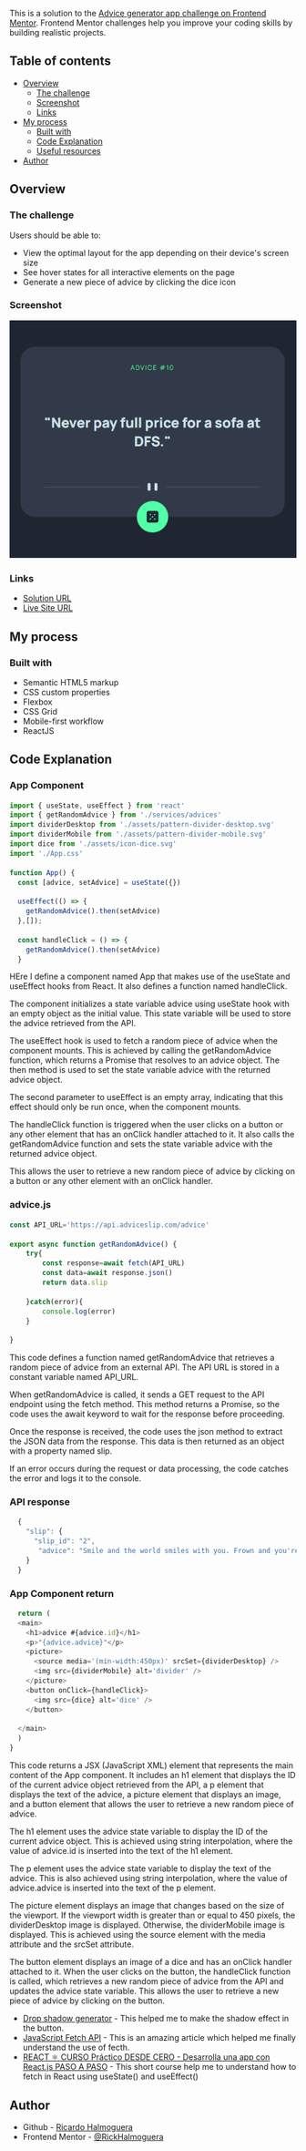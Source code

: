 This is a solution to the [Advice generator app challenge on Frontend Mentor](https://www.frontendmentor.io/challenges/advice-generator-app-QdUG-13db). Frontend Mentor challenges help you improve your coding skills by building realistic projects.

## Table of contents

- [Overview](#overview)
  - [The challenge](#the-challenge)
  - [Screenshot](#screenshot)
  - [Links](#links)
- [My process](#my-process)
  - [Built with](#built-with)
  - [Code Explanation](#code-explanation)
  - [Useful resources](#useful-resources)
- [Author](#author)

## Overview

### The challenge

Users should be able to:

- View the optimal layout for the app depending on their device's screen size
- See hover states for all interactive elements on the page
- Generate a new piece of advice by clicking the dice icon

### Screenshot
![](./src/assets/screenshot.png)
### Links

- [Solution URL](https://www.frontendmentor.io/solutions/advice-app-with-api-and-responsive-layout-tnD03gx4zd)
- [Live Site URL](https://rickhalmoguera.github.io/Advice-generator-react/)

## My process

### Built with

- Semantic HTML5 markup
- CSS custom properties
- Flexbox
- CSS Grid
- Mobile-first workflow
- ReactJS

## Code Explanation

### App Component

```js
import { useState, useEffect } from 'react'
import { getRandomAdvice } from './services/advices'
import dividerDesktop from './assets/pattern-divider-desktop.svg'
import dividerMobile from './assets/pattern-divider-mobile.svg'
import dice from './assets/icon-dice.svg'
import './App.css'

function App() {
  const [advice, setAdvice] = useState({})

  useEffect(() => {
    getRandomAdvice().then(setAdvice) 
  },[]);

  const handleClick = () => {
    getRandomAdvice().then(setAdvice)
  }
```
HEre I define a component named App that makes use of the useState and useEffect hooks from React. It also defines a function named handleClick.

The component initializes a state variable advice using useState hook with an empty object as the initial value. This state variable will be used to store the advice retrieved from the API.

The useEffect hook is used to fetch a random piece of advice when the component mounts. This is achieved by calling the getRandomAdvice function, which returns a Promise that resolves to an advice object. The then method is used to set the state variable advice with the returned advice object.

The second parameter to useEffect is an empty array, indicating that this effect should only be run once, when the component mounts.

The handleClick function is triggered when the user clicks on a button or any other element that has an onClick handler attached to it. It also calls the getRandomAdvice function and sets the state variable advice with the returned advice object.

This allows the user to retrieve a new random piece of advice by clicking on a button or any other element with an onClick handler.

### advice.js 

```js
const API_URL='https://api.adviceslip.com/advice'

export async function getRandomAdvice() {
    try{
        const response=await fetch(API_URL)
        const data=await response.json()
        return data.slip
        
    }catch(error){
        console.log(error)
    }

}
```

This code defines a function named getRandomAdvice that retrieves a random piece of advice from an external API. The API URL is stored in a constant variable named API_URL.

When getRandomAdvice is called, it sends a GET request to the API endpoint using the fetch method. This method returns a Promise, so the code uses the await keyword to wait for the response before proceeding.

Once the response is received, the code uses the json method to extract the JSON data from the response. This data is then returned as an object with a property named slip.

If an error occurs during the request or data processing, the code catches the error and logs it to the console.

### API response
```js
  {
    "slip": {
      "slip_id": "2",
       "advice": "Smile and the world smiles with you. Frown and you're on your own."
    }
  }
```
### App Component return
```js
  return (
  <main>
    <h1>advice #{advice.id}</h1>
    <p>"{advice.advice}"</p>
    <picture>
      <source media='(min-width:450px)' srcSet={dividerDesktop} />
      <img src={dividerMobile} alt='divider' />
    </picture>
    <button onClick={handleClick}>
      <img src={dice} alt='dice' />
    </button>

  </main>
  )
}
```

This code returns a JSX (JavaScript XML) element that represents the main content of the App component. It includes an h1 element that displays the ID of the current advice object retrieved from the API, a p element that displays the text of the advice, a picture element that displays an image, and a button element that allows the user to retrieve a new random piece of advice.

The h1 element uses the advice state variable to display the ID of the current advice object. This is achieved using string interpolation, where the value of advice.id is inserted into the text of the h1 element.

The p element uses the advice state variable to display the text of the advice. This is also achieved using string interpolation, where the value of advice.advice is inserted into the text of the p element.

The picture element displays an image that changes based on the size of the viewport. If the viewport width is greater than or equal to 450 pixels, the dividerDesktop image is displayed. Otherwise, the dividerMobile image is displayed. This is achieved using the source element with the media attribute and the srcSet attribute.

The button element displays an image of a dice and has an onClick handler attached to it. When the user clicks on the button, the handleClick function is called, which retrieves a new random piece of advice from the API and updates the advice state variable. This allows the user to retrieve a new piece of advice by clicking on the button.

- [Drop shadow generator](https://webcode.tools/generators/css/drop-shadow) - This helped me to make the shadow effect in the button.
- [JavaScript Fetch API](https://www.w3schools.com/jsref/api_fetch.asp) - This is an amazing article which helped me finally understand the use of fecth.
- [REACT ⚛️ CURSO Práctico DESDE CERO - Desarrolla una app con React.js PASO A PASO](https://www.youtube.com/watch?v=4AFOCAgywLc) - This short course help me to understand how to fetch in React using useState() and useEffect()


## Author

- Github - [Ricardo Halmoguera](https://github.com/RickHalmoguera)
- Frontend Mentor - [@RickHalmoguera](https://www.frontendmentor.io/profile/RickHalmoguera)
